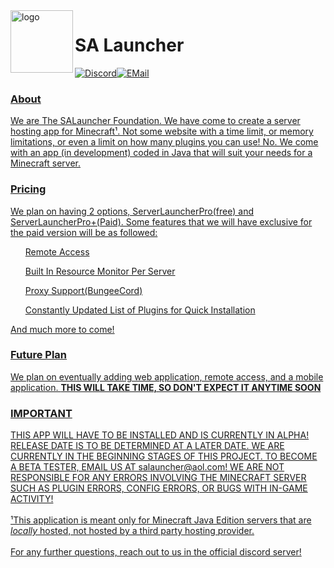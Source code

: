 <img src="https://i.imgur.com/AWDUFcP.png" alt="logo" width="100px" align="left">

<h1>SA Launcher</h1><a href="https://discord.gg/UeDSVKw"><img src="https://i.imgur.com/hydq8VI.png" alt="Discord"></a><a href="mailto:salauncher@aol.com"><img src="https://i.imgur.com/ubhHJyU.png" alt="EMail"><br>

<h3>About</h3>
We are The SALauncher Foundation. We have come to create a server hosting app for Minecraft¹. Not some website with a time limit, or memory limitations, or even a limit on how many plugins you can use! No. We come with an app (in development) coded in Java that will suit your needs for a Minecraft server.


<h3>Pricing</h3>
We plan on having 2 options, ServerLauncherPro(free) and ServerLauncherPro+(Paid). Some features that we will have exclusive for the paid version will be as followed:
<ul>Remote Access</ul>
<ul>Built In Resource Monitor Per Server</ul>
<ul>Proxy Support(BungeeCord)</ul>
<ul>Constantly Updated List of Plugins for Quick Installation</ul>
And much more to come!


<h3>Future Plan</h3>
We plan on eventually adding web application, remote access, and a mobile application. <b>THIS WILL TAKE TIME, SO DON'T EXPECT IT ANYTIME SOON</b>


<h3>IMPORTANT</h3>
THIS APP WILL HAVE TO BE INSTALLED AND IS CURRENTLY IN ALPHA! RELEASE DATE IS TO BE DETERMINED AT A LATER DATE. WE ARE CURRENTLY IN THE BEGINNING STAGES OF THIS PROJECT. TO BECOME A BETA TESTER, EMAIL US AT salauncher@aol.com! WE ARE NOT RESPONSIBLE FOR ANY ERRORS INVOLVING THE MINECRAFT SERVER SUCH AS PLUGIN ERRORS, CONFIG ERRORS, OR BUGS WITH IN-GAME ACTIVITY!
<br>
<br>
¹This application is meant only for Minecraft Java Edition servers that are <i>locally</i> hosted, not hosted by a third party hosting provider.
<br>
<br>
For any further questions, reach out to us in the official discord server!
